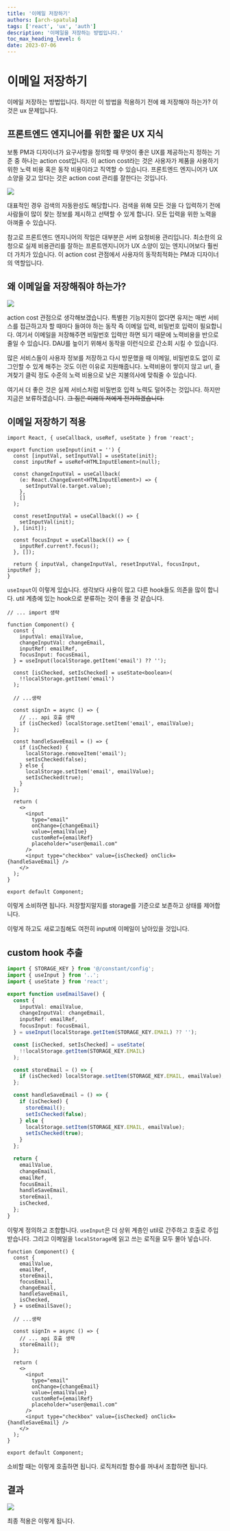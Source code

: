 ```yaml
---
title: '이메일 저장하기'
authors: [arch-spatula]
tags: ['react', 'ux', 'auth']
description: '이메일을 저장하는 방법입니다.'
toc_max_heading_level: 6
date: 2023-07-06
---
```


# 이메일 저장하기

이메일 저장하는 방법입니다. 하지만 이 방법을 적용하기 전에 왜 저장해야 하는가? 이것은 ux 문제입니다.

<!--truncate-->

## 프론트엔드 엔지니어를 위한 짧은 UX 지식

보통 PM과 디자이너가 요구사항을 정의할 때 무엇이 좋은 UX를 제공하는지 정하는 기준 중 하나는 action cost입니다. 이 action cost라는 것은 사용자가 제품을 사용하기 위한 노력 비용 혹은 동작 비용이라고 직역할 수 있습니다. 프론트엔드 엔지니어가 UX 소양을 갖고 있다는 것은 action cost 관리를 잘한다는 것입니다.

![](https://user-images.githubusercontent.com/84452145/252849357-b8b244c1-e454-438e-bc9b-098933706bb8.gif)

대표적인 경우 검색의 자동완성도 해당합니다. 검색을 위해 모든 것을 다 입력하기 전에 사람들이 많이 찾는 정보를 제시하고 선택할 수 있게 합니다. 모든 입력을 위한 노력을 아껴줄 수 있습니다.

참고로 프론트엔드 엔지니어의 작업은 대부분은 서버 요청비용 관리입니다. 최소한의 요청으로 실제 비용관리를 잘하는 프론트엔지니어가 UX 소양이 있는 엔지니어보다 훨씬더 가치가 있습니다. 이 action cost 관점에서 사용자의 동작최적화는 PM과 디자이너의 역할입니다.

<!-- 상황에 따라 프론트엔드 엔지니어도 알아야 하는 경우가 있습니다. 개발팀 규모 대비 비개발직군 규모가 극단적으로 작은 경우가 있습니다. 다른 경우는 만약에 내부에 시니어 디자이너 및 PM이 없다면 프론트엔드 엔지니어가 어느정도 알아야 합니다. 경험으로 정답을 정할 수 없기 때문에 토론으로 답을 정해야 합니다.

규모가 많이 작은 스타트업이라도 PM(프로덕트 매니저) 및 서비스 기획자와 UX/UI/프로덕트 디자이너가 정의하고 프론트엔드 엔지니어가 구현합니다. 개발을 설계하고 진행하면서 비개발직군이 고려하지 못하고 반드시 발생하게 될 엣지케이스와 코너케이스는 중간중간에 바로 말하면 됩니다.

정상적인 조직에서는 프론트엔드 엔지니어에게 별로 중요하지 않은 소양이 맞습니다.

하지만 이것은 책속의 이야기이고 대부분 우리는 이상한 회사에 다니고 대부분 회사도 이상하기 때문에 PM이 알아서 센스있게 라는 말을 일상적으로 하고 디자이너는 디자인을 하다말고 느낌에 맞게 남은 부분 알아서 채워달라고 하는 곳이 많습니다.

또 PM과 디자이너가 내부에서 답을 못 정하고 있다면 해결하는 문제와 얼마나 잘 대응되는지 부터 확인합니다. 대응이 잘되는지 왜 안되는지는 action cost, 시스템 피드백, 유저테스트를 근거로 중재합니다. -->

## 왜 이메일을 저장해줘야 하는가?

![](https://user-images.githubusercontent.com/84452145/252849741-6b807921-160d-4972-a401-cdef848f2656.gif)

action cost 관점으로 생각해보겠습니다. 특별한 기능지원이 없다면 유저는 매번 서비스를 접근하고자 할 때마다 들여야 하는 동작 즉 이메일 입력, 비밀번호 입력이 필요합니다. 여기서 이메일을 저장해주면 비밀번호 입력만 하면 되기 때문에 노력비용을 반으로 줄일 수 있습니다. DAU를 높이기 위해서 동작을 이런식으로 간소회 시킬 수 있습니다.

많은 서비스들이 사용자 정보를 저장하고 다시 방문했을 때 이메일, 비밀번호도 없이 로그인할 수 있게 해주는 것도 이런 이유로 지원해줍니다. 노력비용이 쌓이지 않고 url, 즐겨찾기 클릭 정도 수준의 노력 비용으로 낮은 지불의사에 맞춰줄 수 있습니다.

여기서 더 좋은 것은 실제 서비스처럼 비밀번호 입력 노력도 덜어주는 것입니다. 하지만 지금은 보류하겠습니다. ~~그 짐은 미래의 저에게 전가하겠습니다.~~

## 이메일 저장하기 적용

```tsx title="useInput"
import React, { useCallback, useRef, useState } from 'react';

export function useInput(init = '') {
  const [inputVal, setInputVal] = useState(init);
  const inputRef = useRef<HTMLInputElement>(null);

  const changeInputVal = useCallback(
    (e: React.ChangeEvent<HTMLInputElement>) => {
      setInputVal(e.target.value);
    },
    []
  );

  const resetInputVal = useCallback(() => {
    setInputVal(init);
  }, [init]);

  const focusInput = useCallback(() => {
    inputRef.current?.focus();
  }, []);

  return { inputVal, changeInputVal, resetInputVal, focusInput, inputRef };
}
```

`useInput`이 이렇게 있습니다. 생각보다 사용이 많고 다른 hook들도 의존을 많이 합니다. util 계층에 있는 hook으로 분류하는 것이 좋을 것 같습니다.

```tsx
// ... import 생략

function Component() {
  const {
    inputVal: emailValue,
    changeInputVal: changeEmail,
    inputRef: emailRef,
    focusInput: focusEmail,
  } = useInput(localStorage.getItem('email') ?? '');

  const [isChecked, setIsChecked] = useState<boolean>(
    !!localStorage.getItem('email')
  );

  // ...생략

  const signIn = async () => {
    // ... api 호출 생략
    if (isChecked) localStorage.setItem('email', emailValue);
  };

  const handleSaveEmail = () => {
    if (isChecked) {
      localStorage.removeItem('email');
      setIsChecked(false);
    } else {
      localStorage.setItem('email', emailValue);
      setIsChecked(true);
    }
  };

  return (
    <>
      <input
        type="email"
        onChange={changeEmail}
        value={emailValue}
        customRef={emailRef}
        placeholder="user@email.com"
      />
      <input type="checkbox" value={isChecked} onClick={handleSaveEmail} />
    </>
  );
}

export default Component;
```

이렇게 소비하면 됩니다. 저장할지말지를 storage를 기준으로 보존하고 상태를 제어합니다.

이렇게 하고도 새로고침해도 여전히 input에 이메일이 남아있을 것입니다.

## custom hook 추출

```ts title="useEmailSave.ts"
import { STORAGE_KEY } from '@/constant/config';
import { useInput } from '..';
import { useState } from 'react';

export function useEmailSave() {
  const {
    inputVal: emailValue,
    changeInputVal: changeEmail,
    inputRef: emailRef,
    focusInput: focusEmail,
  } = useInput(localStorage.getItem(STORAGE_KEY.EMAIL) ?? '');

  const [isChecked, setIsChecked] = useState(
    !!localStorage.getItem(STORAGE_KEY.EMAIL)
  );

  const storeEmail = () => {
    if (isChecked) localStorage.setItem(STORAGE_KEY.EMAIL, emailValue);
  };

  const handleSaveEmail = () => {
    if (isChecked) {
      storeEmail();
      setIsChecked(false);
    } else {
      localStorage.setItem(STORAGE_KEY.EMAIL, emailValue);
      setIsChecked(true);
    }
  };

  return {
    emailValue,
    changeEmail,
    emailRef,
    focusEmail,
    handleSaveEmail,
    storeEmail,
    isChecked,
  };
}
```

이렇게 정의하고 조합합니다. `useInput`은 더 상위 계층인 util로 간주하고 호출로 주입받습니다. 그리고 이메일을 `localStorage`에 읽고 쓰는 로직을 모두 몰아 넣습니다.

```tsx
function Component() {
  const {
    emailValue,
    emailRef,
    storeEmail,
    focusEmail,
    changeEmail,
    handleSaveEmail,
    isChecked,
  } = useEmailSave();

  // ...생략

  const signIn = async () => {
    // ... api 호출 생략
    storeEmail();
  };

  return (
    <>
      <input
        type="email"
        onChange={changeEmail}
        value={emailValue}
        customRef={emailRef}
        placeholder="user@email.com"
      />
      <input type="checkbox" value={isChecked} onClick={handleSaveEmail} />
    </>
  );
}

export default Component;
```

소비할 때는 이렇게 호출하면 됩니다. 로직처리할 함수를 꺼내서 조합하면 됩니다.

## 결과

![](https://user-images.githubusercontent.com/84452145/252849762-3e35c4a4-e737-49aa-8c7b-f87dc3e818ee.gif)

최종 적용은 이렇게 됩니다.
